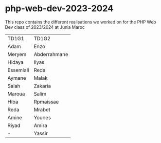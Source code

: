 # php-web-dev-2023-2024
This repo contains the different realisations we worked on for the PHP Web Dev class of 2023/2024 at Junia Maroc
<table>
    <tr><td>TD1G1</td><td>TD1G2</td></tr>
    <tr><td>Adam</td><td>Enzo</td></tr>
    <tr><td>Meryem</td><td>Abderrahmane</td></tr>
    <tr><td>Hidaya</td><td>Ilyas</td></tr>
    <tr><td>Essemlali</td><td>Reda</td></tr>
    <tr><td>Aymane</td><td>Malak</td></tr>
    <tr><td>Salah</td><td>Zakaria</td></tr>
    <tr><td>Maroua</td><td>Salim</td></tr>
    <tr><td>Hiba</td><td>Rpmaissae</td></tr>
    <tr><td>Reda</td><td>Mrabet</td></tr>
    <tr><td>Amine</td><td>Younes</td></tr>
    <tr><td>Riyad</td><td>Amira</td></tr>
    <tr><td>-</td><td>Yassir</td></tr>
</table>
